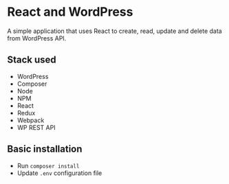# React and WordPress

A simple application that uses React to create, read, update and delete data from WordPress API.

## Stack used

- WordPress
- Composer
- Node
- NPM
- React
- Redux
- Webpack
- WP REST API

## Basic installation

- Run `composer install`
- Update `.env` configuration file
